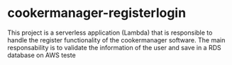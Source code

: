 # cookermanager-registerlogin

This project is a serverless application (Lambda) that is responsible to handle the register functionality of the cookermanager software.
The main responsability is to validate the information of the user and save in a RDS database on AWS teste
